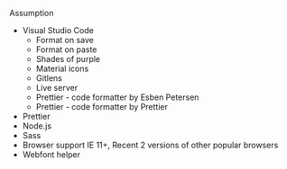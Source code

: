 Assumption

-  Visual Studio Code
   -  Format on save
   -  Format on paste
   -  Shades of purple
   -  Material icons
   -  Gitlens
   -  Live server
   -  Prettier - code formatter by Esben Petersen
   -  Prettier - code formatter by Prettier
-  Prettier
-  Node.js
-  Sass
-  Browser support IE 11+, Recent 2 versions of other popular browsers
-  Webfont helper
